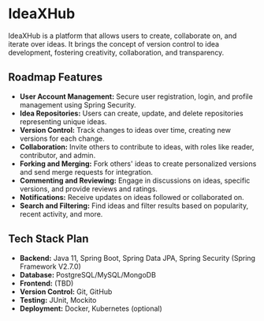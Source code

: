 # IdeaXHub

IdeaXHub is a platform that allows users to create, collaborate on, and iterate over ideas. It brings the concept of version control to idea development, fostering creativity, collaboration, and transparency.

## Roadmap Features

- **User Account Management:** Secure user registration, login, and profile management using Spring Security.
- **Idea Repositories:** Users can create, update, and delete repositories representing unique ideas.
- **Version Control:** Track changes to ideas over time, creating new versions for each change.
- **Collaboration:** Invite others to contribute to ideas, with roles like reader, contributor, and admin.
- **Forking and Merging:** Fork others' ideas to create personalized versions and send merge requests for integration.
- **Commenting and Reviewing:** Engage in discussions on ideas, specific versions, and provide reviews and ratings.
- **Notifications:** Receive updates on ideas followed or collaborated on.
- **Search and Filtering:** Find ideas and filter results based on popularity, recent activity, and more.

## Tech Stack Plan

- **Backend:** Java 11, Spring Boot, Spring Data JPA, Spring Security (Spring Framework V2.7.0)
- **Database:** PostgreSQL/MySQL/MongoDB
- **Frontend:** (TBD)
- **Version Control:** Git, GitHub
- **Testing:** JUnit, Mockito
- **Deployment:** Docker, Kubernetes (optional)



